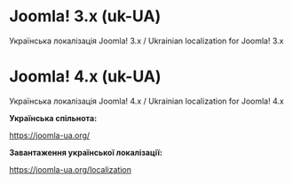 # Joomla! 3.x (uk-UA)
Українська локалізація Joomla! 3.x / Ukrainian localization for Joomla! 3.x

# Joomla! 4.x (uk-UA)
Українська локалізація Joomla! 4.x / Ukrainian localization for Joomla! 4.x

**Українська спільнота:**

https://joomla-ua.org/

**Завантаження української локалізації:** 

https://joomla-ua.org/localization